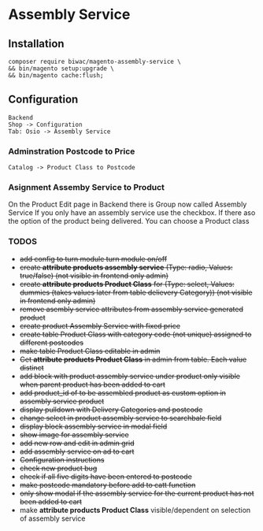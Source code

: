 # Assembly Service

## Installation
    composer require biwac/magento-assembly-service \
    && bin/magento setup:upgrade \
    && bin/magento cache:flush;


## Configuration
    Backend 
    Shop -> Configuration
    Tab: Osio -> Assembly Service

### Adminstration Postcode to Price
    Catalog -> Product Class to Postcode

### Asignment Assemby Service to Product
On the Product Edit page in Backend there is Group now called Assembly Service
If you only have an assembly service use the checkbox.
If there aso the option of the product being delivered. 
You can choose a Product class
    

### TODOS
* ~~add config to turn module turn module on/off~~
* ~~create **attribute products assembly service** (Type: radio, Values: true/false) (not visible in frontend only admin)~~
* ~~create **attribute products Product Class** for  (Type: select, Values: dummies (takes values later from table delievery Category)) (not visible in frontend only admin)~~
* ~~remove asembly service attributes from assembly service generated product~~
* ~~create product Assembly Service with fixed price~~
* ~~create table Product Class with category code (not unique) assigned to different postcodes~~
* ~~make table Product Class editable in admin~~
* ~~Get **attribute products Product Class** in admin from table. Each value distinct~~
* ~~add block with product assembly service under product only visible when parent product has been added to cart~~
* ~~add product_id of to be assembled product as custom option in assembly service product~~
* ~~display pulldown with Delivery Categories and postcode~~
* ~~change select in product assembly service to searchbale field~~
* ~~display block assembly service in modal field~~
* ~~show image for assembly service~~
* ~~add new row and edit in admin grid~~
* ~~add assembly service on ad to cart~~
* ~~Configuration instructions~~
* ~~check new product bug~~
* ~~check if all five digits have been entered to postcode~~
* ~~make postcode mandatory before add to catt function~~
* ~~only show modal if the assembly service for the current product has not been added to cart~~
* make **attribute products Product Class** visible/dependent on selection of assembly service
